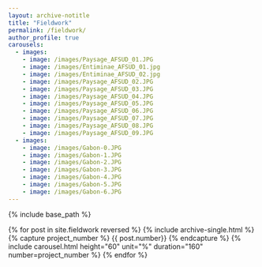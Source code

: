 ```yaml
---
layout: archive-notitle
title: "Fieldwork"
permalink: /fieldwork/
author_profile: true
carousels:
  - images:
    - image: /images/Paysage_AFSUD_01.JPG
    - image: /images/Entiminae_AFSUD_01.jpg
    - image: /images/Entiminae_AFSUD_02.jpg
    - image: /images/Paysage_AFSUD_02.JPG
    - image: /images/Paysage_AFSUD_03.JPG
    - image: /images/Paysage_AFSUD_04.JPG
    - image: /images/Paysage_AFSUD_05.JPG
    - image: /images/Paysage_AFSUD_06.JPG
    - image: /images/Paysage_AFSUD_07.JPG
    - image: /images/Paysage_AFSUD_08.JPG
    - image: /images/Paysage_AFSUD_09.JPG
  - images:
    - image: /images/Gabon-0.JPG
    - image: /images/Gabon-1.JPG
    - image: /images/Gabon-2.JPG
    - image: /images/Gabon-3.JPG
    - image: /images/Gabon-4.JPG
    - image: /images/Gabon-5.JPG
    - image: /images/Gabon-6.JPG
---
```


{% include base_path %}


{% for post in site.fieldwork reversed %}
  {% include archive-single.html %}
  {% capture project_number %}
  {{ post.number}}
  {% endcapture %}
  {% include carousel.html height="60" unit="%" duration="160" number=project_number %}
{% endfor %}
